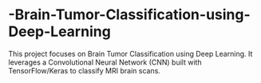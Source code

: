 # -Brain-Tumor-Classification-using-Deep-Learning
This project focuses on Brain Tumor Classification using Deep Learning. It leverages a Convolutional Neural Network (CNN) built with TensorFlow/Keras to classify MRI brain scans.
